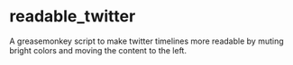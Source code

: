 readable_twitter
================

A greasemonkey script to make twitter timelines more readable by muting bright colors and moving the content to the left.
